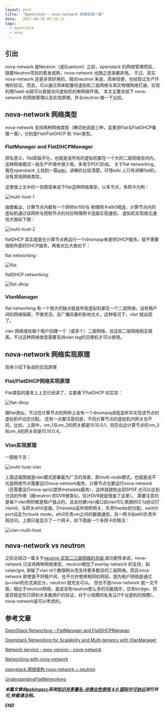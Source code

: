 ```yaml
---
layout: post
title:  "Openstack-- nova-network 网络实现一窥"
date:   2017-06-30 09:16:11
tags: 
  - openstack
  - nova
---
```


## 引出

nova-network 是Neutron（或Quantum）之前，openstack 的网络管理项目，随着Neutron项目的愈发成熟，nova-network 也随之逐渐被弃用。
不过，其实 nova-network 还是非常好用的，相对neutron 来说，简单轻便，也经受过生产环境的验证。而且，可以通过简单配置将虚拟机二层网络与真实物理网络打通，实现利用fixed-ip就可以直接访问虚拟机的单网络环境。
本文主要总结下 nova-network 的网络管理以及实现原理，并与neutron 做一下比较。

##  nova-network 网络类型

nova-network 支持两种网络类型（确切地说是三种，这里将Flat与FlatDHCP看做一类），分别是Flat/FlatDHCP 和 Vlan类型。

### FlatManager and FlatDHCPManager

顾名思义，flat即扁平化，也就是说所有的虚拟机都在一个大的二层网络空间内，这种网络模式一般生产环境中很少用，多用于POC阶段。
关于flat networking，我在openstack 上找到一篇[wiki](https://wiki.openstack.org/wiki/UnderstandingFlatNetworking)，讲解的比较清楚。可惜wiki 上只有讲解flat的，没有其他网络类型。

这里借上文中的一张图简单说下flat这种网络类型，以多节点，多网卡为例：

![multi-host-1](http://oeptotikb.bkt.clouddn.com/2017-06-30-FlatNetworkMultInterface.png)

由图看出，计算节点内都有一个网桥br100与 物理网卡eth0相连，计算节点内的虚拟机通过该网桥与控制节点的对应物理网卡连接实现通信。
虚拟机实现南北通信大致如下图：

![multi-host-2](http://oeptotikb.bkt.clouddn.com/2017-06-30-MultiInterfaceOutbound_2.png)

flatDHCP 其实就是在计算节点再运行一个dnsmasp来提供DHCP服务，就不需要借助外部的DHCP服务，两者对比大致如下：

flat networking :

![flat](http://oeptotikb.bkt.clouddn.com/2017-06-30-flatdhcp.png)

flatDHCP networking:

![flat-dhcp](http://oeptotikb.bkt.clouddn.com/QQ%E6%88%AA%E5%9B%BE20170630144105.png)


### VlanManager

flat networking 有一个很大的缺点就是所有虚拟机都在一个二层网络，没有租户间的网络隔离，不够灵活，且广播风暴的影响太大，这种情况下，vlan 就出现了。

vlan 网络或给每个租户创建一个（或多个）二层网络，且这些二层网络相互隔离。不过这种网络类型需要支持vlan tag的交换机才可以使用。

## nova-network 网络实现原理

简单介绍下各自的实现原理

### Flat/FlatDHCP网络实现原理

Flat类型的基本上上文已经讲了，主要看下flatDHCP 的实现：

![flat-dhcp](http://oeptotikb.bkt.clouddn.com/2017-06-30-flat-dhcp-real.png)

跟flat类似，不过在计算节点的网桥上会有一个dnsmasq进程监听并实现该节点的虚拟机IP动态分配。
还有一点要注意的是，不同计算节点的虚拟机内网关也不同，比如，上图中，vm_1与vm_2的网关都是10.10.0.1，但在右边计算节点的vm_3 和vm_4的网关却是10.10.0.4。

### Vlan实现原理

一图胜千言：

![multi-host-vlan](http://oeptotikb.bkt.clouddn.com/2017-06-30-vlanmanager-2-hosts-2-tenants.png)

上面这幅图就是vlan模式部署最为广泛的场景，即multi-node模式，也就是说不光是网络节点需要运行nova-network服务，计算节点也要运行nova-network（还需要运行nova-api以提供metadata服务），这样就避免出现SPOF,也可以达到分流的作用（跟neutron 的DVR很类似，估计DVR就是借鉴了这里）。
需要注意的是每个vlan网桥都是租户独占的，且会创建vlan接口如vlan102,依据802.1q协议打vlanid，与网关eth0连接。Dnsmasq监听网桥网关，负责fixedip的分配。switch port设定为chunk mode。eth0负责vm之间的数据通信，另一网卡如eth1负责外网访问。上图只是显示了一个网卡，如下图是一个多网卡的情况：

![vlan-multi-host](http://oeptotikb.bkt.clouddn.com/2017-06-30-multi-host-vlan.png)


## nova-network vs neutron

之前总结过一篇关于[neutron 实现二三层网络的总结](https://zhangchenchen.github.io/2017/02/12/neutron-layer2-3-realization-discovry/),就功能性来说，nova-network 只支持两种网络类型，neutron增加了overlay network 的支持，如vxlan/gre, 突破了vlan id个数限制从而支持更多数目的二层网络。而且nova-network 即使是不同租户间，也不允许使用相同的网段，因为租户网络是通过ip+vlan的形式来区分，neutron 就完全可以。
但也不是nova-network 就一文不取，相比于neutron网络，虽说没有neutron那么多的功能插件，仅有bridge，但是其稳定性已得到大多数用户的验证，对于小规模的私有云(1千台虚机的规模)，nova-network是可以考虑的。



## 参考文章


[OpenStack Networking – FlatManager and FlatDHCPManager](https://www.mirantis.com/blog/openstack-networking-flatmanager-and-flatdhcpmanager/)

[Openstack Networking for Scalability and Multi-tenancy with VlanManager](https://www.mirantis.com/blog/openstack-networking-vlanmanager/)

[Network service - easy version - nova-network](https://github.com/gc3-uzh-ch/gridka-school/blob/master/tutorial/nova_network.rst)

[Networking with nova-network](https://docs.openstack.org/admin-guide/compute-networking-nova.html)

[openstack 网络架构 nova-network + neutron](http://blog.csdn.net/beginning1126/article/details/41172365)

[UnderstandingFlatNetworking](https://wiki.openstack.org/wiki/UnderstandingFlatNetworking)

***本篇文章由[pekingzcc](https://zhangchenchen.github.io/)采用[知识共享署名-非商业性使用 4.0 国际许可协议](https://creativecommons.org/licenses/by-nc-sa/4.0/)进行许可,转载请注明。***


 ***END***